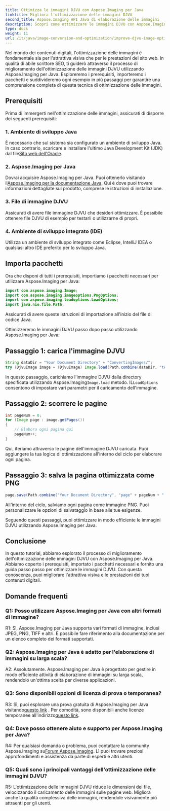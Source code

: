 ```yaml
---
title: Ottimizza le immagini DJVU con Aspose.Imaging per Java
linktitle: Migliora l'ottimizzazione delle immagini DJVU
second_title: Aspose.Imaging API Java di elaborazione delle immagini
description: Scopri come ottimizzare le immagini DJVU con Aspose.Imaging per Java. Migliora l'attrattiva visiva e le prestazioni senza sforzo.
type: docs
weight: 11
url: /it/java/image-conversion-and-optimization/improve-djvu-image-optimization/
---
```

Nel mondo dei contenuti digitali, l'ottimizzazione delle immagini è fondamentale sia per l'attrattiva visiva che per le prestazioni del sito web. In qualità di abile scrittore SEO, ti guiderò attraverso il processo di miglioramento dell'ottimizzazione delle immagini DJVU utilizzando Aspose.Imaging per Java. Esploreremo i prerequisiti, importeremo i pacchetti e suddivideremo ogni esempio in più passaggi per garantire una comprensione completa di questa tecnica di ottimizzazione delle immagini.

## Prerequisiti

Prima di immergerti nell'ottimizzazione delle immagini, assicurati di disporre dei seguenti prerequisiti:

### 1. Ambiente di sviluppo Java

 È necessario che sul sistema sia configurato un ambiente di sviluppo Java. In caso contrario, scaricare e installare l'ultimo Java Development Kit (JDK) dal file[Sito web dell'Oracle](https://www.oracle.com/java/technologies/javase-downloads).

### 2. Aspose.Imaging per Java

 Dovrai acquisire Aspose.Imaging per Java. Puoi ottenerlo visitando il[Aspose.Imaging per la documentazione Java](https://reference.aspose.com/imaging/java/). Qui è dove puoi trovare informazioni dettagliate sul prodotto, comprese le istruzioni di installazione.

### 3. File di immagine DJVU

Assicurati di avere file immagine DJVU che desideri ottimizzare. È possibile ottenere file DJVU di esempio per testarli o utilizzarne di propri.

### 4. Ambiente di sviluppo integrato (IDE)

Utilizza un ambiente di sviluppo integrato come Eclipse, IntelliJ IDEA o qualsiasi altro IDE preferito per lo sviluppo Java.

## Importa pacchetti

Ora che disponi di tutti i prerequisiti, importiamo i pacchetti necessari per utilizzare Aspose.Imaging per Java:

```java
import com.aspose.imaging.Image;
import com.aspose.imaging.imageoptions.PngOptions;
import com.aspose.imaging.loadoptions.LoadOptions;
import java.nio.file.Path;
```

Assicurati di avere queste istruzioni di importazione all'inizio del file di codice Java.

Ottimizzeremo le immagini DJVU passo dopo passo utilizzando Aspose.Imaging per Java:

## Passaggio 1: carica l'immagine DJVU

```java
String dataDir = "Your Document Directory" + "ConvertingImages/";
try (DjvuImage image = (DjvuImage) Image.load(Path.combine(dataDir, "test.djvu"), new LoadOptions() {{ setBufferSizeHint(50); }}))
```

 In questo passaggio, carichiamo l'immagine DJVU dalla directory specificata utilizzando Aspose.Imaging`Image.load` metodo. IL`LoadOptions` consentono di impostare vari parametri per il caricamento dell'immagine.

## Passaggio 2: scorrere le pagine

```java
int pageNum = 0;
for (Image page : image.getPages())
{
    // Elabora ogni pagina qui
    pageNum++;
}
```

Qui, iteriamo attraverso le pagine dell'immagine DJVU caricata. Puoi aggiungere la tua logica di ottimizzazione all'interno del ciclo per elaborare ogni pagina.

## Passaggio 3: salva la pagina ottimizzata come PNG

```java
page.save(Path.combine("Your Document Directory", "page" + pageNum + ".png"), new PngOptions());
```

All'interno del ciclo, salviamo ogni pagina come immagine PNG. Puoi personalizzare le opzioni di salvataggio in base alle tue esigenze.

Seguendo questi passaggi, puoi ottimizzare in modo efficiente le immagini DJVU utilizzando Aspose.Imaging per Java.

## Conclusione

In questo tutorial, abbiamo esplorato il processo di miglioramento dell'ottimizzazione delle immagini DJVU con Aspose.Imaging per Java. Abbiamo coperto i prerequisiti, importato i pacchetti necessari e fornito una guida passo passo per ottimizzare le immagini DJVU. Con questa conoscenza, puoi migliorare l'attrattiva visiva e le prestazioni dei tuoi contenuti digitali.

## Domande frequenti

### Q1: Posso utilizzare Aspose.Imaging per Java con altri formati di immagine?

R1: Sì, Aspose.Imaging per Java supporta vari formati di immagine, inclusi JPEG, PNG, TIFF e altri. È possibile fare riferimento alla documentazione per un elenco completo dei formati supportati.

### Q2: Aspose.Imaging per Java è adatto per l'elaborazione di immagini su larga scala?

A2: Assolutamente. Aspose.Imaging per Java è progettato per gestire in modo efficiente attività di elaborazione di immagini su larga scala, rendendolo un'ottima scelta per diverse applicazioni.

### Q3: Sono disponibili opzioni di licenza di prova o temporanea?

 R3: Sì, puoi esplorare una prova gratuita di Aspose.Imaging per Java visitando[questo link](https://releases.aspose.com/) . Per comodità, sono disponibili anche licenze temporanee all'indirizzo[questo link](https://purchase.aspose.com/temporary-license/).

### Q4: Dove posso ottenere aiuto e supporto per Aspose.Imaging per Java?

 R4: Per qualsiasi domanda o problema, puoi contattare la community Aspose.Imaging su[Forum Aspose.Imaging](https://forum.aspose.com/). Lì puoi trovare preziosi approfondimenti e assistenza da parte di esperti e altri utenti.

### Q5: Quali sono i principali vantaggi dell'ottimizzazione delle immagini DJVU?

R5: L'ottimizzazione delle immagini DJVU riduce le dimensioni dei file, velocizzando il caricamento delle immagini sulle pagine web. Migliora anche la qualità complessiva delle immagini, rendendole visivamente più attraenti per gli utenti.